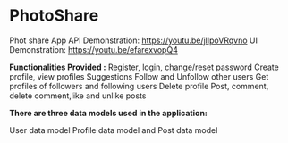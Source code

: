 # PhotoShare
Phot share App
API Demonstration: https://youtu.be/jIlpoVRqvno 
UI Demonstration:  https://youtu.be/efarexvopQ4

**Functionalities Provided :**
Register, login, change/reset password
Create profile, view profiles
Suggestions
Follow and Unfollow other users
Get profiles of followers and following users
Delete profile
Post, comment, delete comment,like and unlike posts

**There are three data models used in the application:**

User data model
Profile data model and
Post data model



